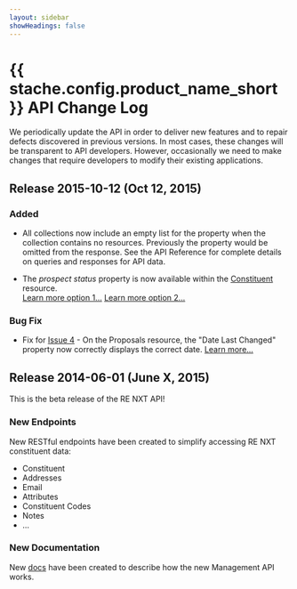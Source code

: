 ```yaml
---
layout: sidebar
showHeadings: false
---
```


# {{ stache.config.product_name_short }} API Change Log

We periodically update the API in order to deliver new features and to repair defects discovered in previous versions.  In most cases, these changes will be transparent to API developers.  However, occasionally we need to make changes that require developers to modify their existing applications.  

## Release 2015-10-12 (Oct 12, 2015)

### Added
- All collections now include an empty list for the property when the collection contains no resources. Previously the  property would be omitted from the response. See the API Reference for complete details on queries and responses for API data.

- The *prospect status* property is now available within the [Constituent][constituent] resource.  
[Learn more option 1...][option1] [Learn more option 2...][option2]

### Bug Fix
- Fix for [Issue 4][issue4] - On the Proposals resource, the "Date Last Changed" property now correctly displays the correct date. [Learn more...][issue4-blog]

## Release 2014-06-01 (June X, 2015)

This is the beta release of the RE NXT API!

### New Endpoints

New RESTful endpoints have been created to simplify accessing RE NXT constituent data:

- Constituent 
- Addresses
- Email
- Attributes
- Constituent Codes
- Notes
- ...

### New Documentation

New [docs] have been created to describe how the new Management API works.


[docs]: http://blackbaud-community.github.io/developer.blackbaud.com-renxt/
[constituent]: https://bbbobbyearl.portal.azure-api.net/docs/services/5489b7687376d0092c2d38a1/operations/5489b76a7376d00b90cb19ff
[option1]: http://blackbaud.smallworldlabs.com/groups/blogpost/view/29/34/38
[option2]: /resources/blog/home/2015/01/14/new-constituent-field-prospect-status/
[issue4]: https://bbbobbyearl.portal.azure-api.net/Issues/4
[issue4-blog]: /resources/blog/home/2015/10/12/date-last-changed-fixed/
